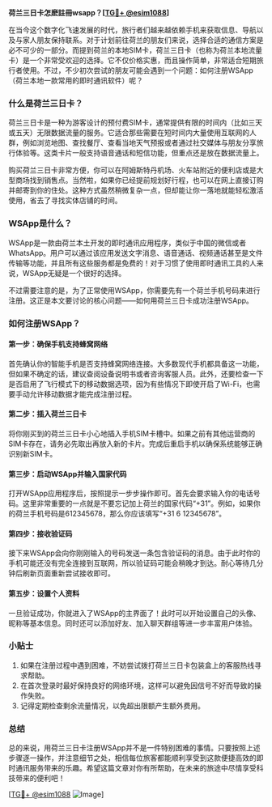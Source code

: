 **荷兰三日卡怎麽註冊wsapp？[[TG💪+ @esim1088](https://t.me/s/esim1088)]**

在当今这个数字化飞速发展的时代，旅行者们越来越依赖手机来获取信息、导航以及与家人朋友保持联系。对于计划前往荷兰的朋友们来说，选择合适的通信方案是必不可少的一部分。而提到荷兰的本地SIM卡，荷兰三日卡（也称为荷兰本地流量卡）是一个非常受欢迎的选择。它不仅价格实惠，而且操作简单，非常适合短期旅行者使用。不过，不少初次尝试的朋友可能会遇到一个问题：如何注册WSApp（荷兰本地一款常用的即时通讯软件）呢？

### 什么是荷兰三日卡？

荷兰三日卡是一种为游客设计的预付费SIM卡，通常提供有限的时间内（比如三天或五天）无限数据流量的服务。它适合那些需要在短时间内大量使用互联网的人群，例如浏览地图、查找餐厅、查看当地天气预报或者通过社交媒体与朋友分享旅行体验等。这类卡片一般支持语音通话和短信功能，但重点还是放在数据流量上。

购买荷兰三日卡非常方便，你可以在阿姆斯特丹机场、火车站附近的便利店或是大型商场找到销售点。当然啦，如果你已经提前规划好行程，也可以在网上直接订购并邮寄到你的住处。这种方式虽然稍微复杂一点，但却能让你一落地就能轻松激活使用，省去了寻找实体店铺的时间。

### WSApp是什么？

WSApp是一款由荷兰本土开发的即时通讯应用程序，类似于中国的微信或者WhatsApp。用户可以通过该应用发送文字消息、语音通话、视频通话甚至是文件传输等功能，并且所有这些服务都是免费的！对于习惯了使用即时通讯工具的人来说，WSApp无疑是一个很好的选择。

不过需要注意的是，为了正常使用WSApp，你需要先有一个荷兰手机号码来进行注册。这正是本文要讨论的核心问题——如何用荷兰三日卡成功注册WSApp。

### 如何注册WSApp？

#### 第一步：确保手机支持蜂窝网络

首先确认你的智能手机是否支持蜂窝网络连接。大多数现代手机都具备这一功能，但如果不确定的话，建议查阅设备说明书或者咨询客服人员。此外，还要检查一下是否启用了飞行模式下的移动数据选项，因为有些情况下即使开启了Wi-Fi，也需要手动允许移动数据才能完成注册过程。

#### 第二步：插入荷兰三日卡

将你刚买到的荷兰三日卡小心地插入手机SIM卡槽中。如果之前有其他运营商的SIM卡存在，请务必先取出再放入新的卡片。完成后重启手机以确保系统能够正确识别新SIM卡。

#### 第三步：启动WSApp并输入国家代码

打开WSApp应用程序后，按照提示一步步操作即可。首先会要求输入你的电话号码。这里非常重要的一点就是不要忘记加上荷兰的国家代码“+31”。例如，如果你的荷兰手机号码是612345678，那么你应该填写“+31 6 12345678”。

#### 第四步：接收验证码

接下来WSApp会向你刚刚输入的号码发送一条包含验证码的消息。由于此时你的手机可能还没有完全连接到互联网，所以验证码可能会稍晚才到达。耐心等待几分钟后刷新页面重新尝试接收即可。

#### 第五步：设置个人资料

一旦验证成功，你就进入了WSApp的主界面了！此时可以开始设置自己的头像、昵称等基本信息。同时还可以添加好友、加入聊天群组等进一步丰富用户体验。

### 小贴士

1. 如果在注册过程中遇到困难，不妨尝试拨打荷兰三日卡包装盒上的客服热线寻求帮助。
2. 在首次登录时最好保持良好的网络环境，这样可以避免因信号不好而导致的操作失败。
3. 记得定期检查剩余流量情况，以免超出限额产生额外费用。

### 总结

总的来说，用荷兰三日卡注册WSApp并不是一件特别困难的事情。只要按照上述步骤逐一操作，并注意细节之处，相信每位旅客都能顺利享受到这款便捷高效的即时通讯服务带来的乐趣。希望这篇文章对你有所帮助，在未来的旅途中尽情享受科技带来的便利吧！

[[TG💪+ @esim1088](https://t.me/s/esim1088) ![Image](https://i.postimg.cc/4NQfJmqS/Snipaste-2025-05-13-00-14-12.png)]